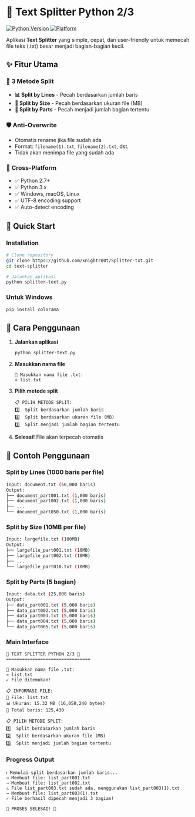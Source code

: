 # 🚀 Text Splitter Python 2/3

[![Python Version](https://img.shields.io/badge/python-2.7%20%7C%203.x-blue.svg)](https://www.python.org/)
[![Platform](https://img.shields.io/badge/platform-Windows%20%7C%20macOS%20%7C%20Linux-lightgrey.svg)](https://github.com/xnightr00t/Splitter-txt)

Aplikasi **Text Splitter** yang simple, cepat, dan user-friendly untuk memecah file teks (.txt) besar menjadi bagian-bagian kecil.

## ✨ Fitur Utama

### 🎯 **3 Metode Split**
- **📊 Split by Lines** - Pecah berdasarkan jumlah baris
- **💾 Split by Size** - Pecah berdasarkan ukuran file (MB)
- **🔢 Split by Parts** - Pecah menjadi jumlah bagian tertentu

### 🛡️ **Anti-Overwrite**
- Otomatis rename jika file sudah ada
- Format: `filename(1).txt`, `filename(2).txt`, dst.
- Tidak akan menimpa file yang sudah ada

### 🔧 **Cross-Platform**
- ✅ Python 2.7+
- ✅ Python 3.x
- ✅ Windows, macOS, Linux
- ✅ UTF-8 encoding support
- ✅ Auto-detect encoding

## 🚀 Quick Start

### Installation

```bash
# Clone repository
git clone https://github.com/xnightr00t/Splitter-txt.git
cd text-splitter

# Jalankan aplikasi
python splitter-text.py
```

### Untuk Windows
```bash
pip install colorama
```

## 📖 Cara Penggunaan

1. **Jalankan aplikasi**
   ```bash
   python splitter-text.py
   ```

2. **Masukkan nama file**
   ```
   📂 Masukkan nama file .txt:
   » list.txt
   ```

3. **Pilih metode split**
   ```
   📋 PILIH METODE SPLIT:
   1️⃣  Split berdasarkan jumlah baris
   2️⃣  Split berdasarkan ukuran file (MB)
   3️⃣  Split menjadi jumlah bagian tertentu
   ```

4. **Selesai!** File akan terpecah otomatis

## 🎯 Contoh Penggunaan

### Split by Lines (1000 baris per file)
```bash
Input: document.txt (50,000 baris)
Output: 
├── document_part001.txt (1,000 baris)
├── document_part002.txt (1,000 baris)
├── ...
└── document_part050.txt (1,000 baris)
```

### Split by Size (10MB per file)
```bash
Input: largefile.txt (100MB)
Output:
├── largefile_part001.txt (10MB)
├── largefile_part002.txt (10MB)
├── ...
└── largefile_part010.txt (10MB)
```

### Split by Parts (5 bagian)
```bash
Input: data.txt (25,000 baris)
Output:
├── data_part001.txt (5,000 baris)
├── data_part002.txt (5,000 baris)
├── data_part003.txt (5,000 baris)
├── data_part004.txt (5,000 baris)
└── data_part005.txt (5,000 baris)
```

### Main Interface
```
🚀 TEXT SPLITTER PYTHON 2/3 🚀
================================

📂 Masukkan nama file .txt:
» list.txt
✓ File ditemukan!

📋 INFORMASI FILE:
📁 File: list.txt
📊 Ukuran: 15.32 MB (16,058,240 bytes)
📄 Total baris: 125,430

📋 PILIH METODE SPLIT:
1️⃣  Split berdasarkan jumlah baris
2️⃣  Split berdasarkan ukuran file (MB)
3️⃣  Split menjadi jumlah bagian tertentu
```

### Progress Output
```
ℹ Memulai split berdasarkan jumlah baris...
→ Membuat file: list_part001.txt
→ Membuat file: list_part002.txt
⚠ File list_part003.txt sudah ada, menggunakan list_part003(1).txt
→ Membuat file: list_part003(1).txt
✓ File berhasil dipecah menjadi 3 bagian!

🎉 PROSES SELESAI! 🎉
```
